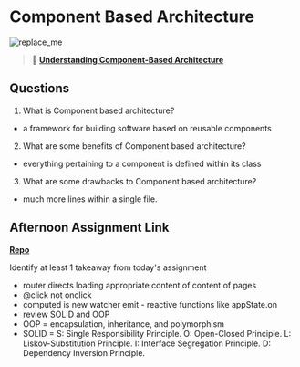 # Component Based Architecture

![replace_me](https://codeworks.blob.core.windows.net/public/assets/img/illustrations/placeholder.svg)

> **📖 [Understanding Component-Based Architecture](https://codeworksacademy.com/fs-student-guide/resources/wk6/01-Component-Based-Architecture)**

## Questions

1. What is Component based architecture?
  - a framework for building software based on reusable components
2. What are some benefits of Component based architecture?
  - everything pertaining to a component is defined within its class
3. What are some drawbacks to Component based architecture?
  - much more lines within a single file.
## Afternoon Assignment Link

**[Repo](https://github.com/wstippetts/vue-playground.git)**

Identify at least 1 takeaway from today's assignment
  - router directs loading appropriate content of content of pages
  - @click not onclick
  - computed is new watcher emit - reactive functions like appState.on
  - review SOLID and OOP
  - OOP = encapsulation, inheritance, and polymorphism
  - SOLID = 
    S: Single Responsibility Principle.
    O: Open-Closed Principle.
    L: Liskov-Substitution Principle.
    I: Interface Segregation Principle.
    D: Dependency Inversion Principle.